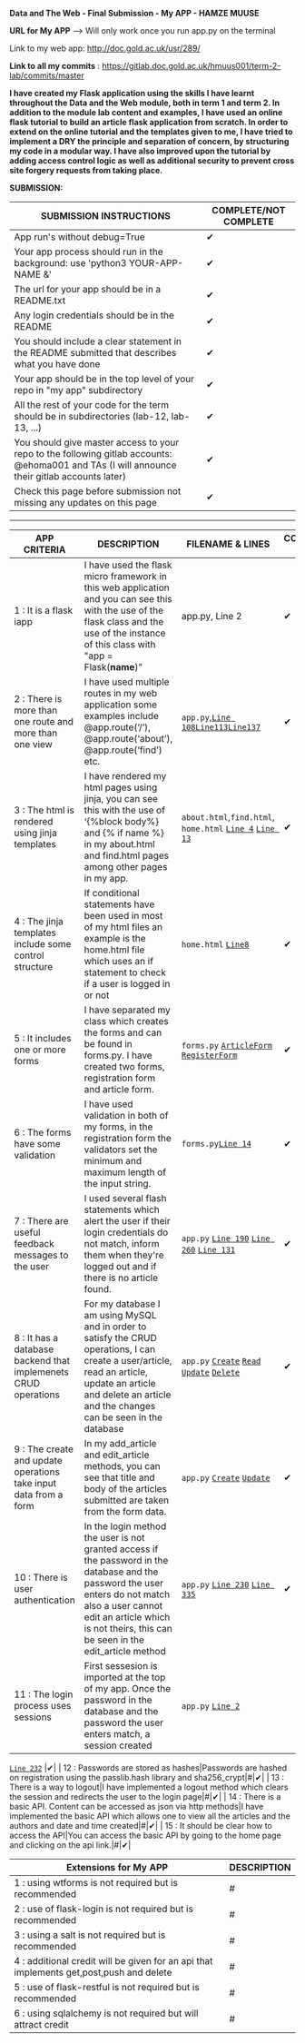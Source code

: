 **Data and The Web - Final Submission - My APP - HAMZE MUUSE**

**URL for My APP** 
--> Will only work once you run app.py on the terminal

Link to my web app: http://doc.gold.ac.uk/usr/289/

**Link to all my commits** : https://gitlab.doc.gold.ac.uk/hmuus001/term-2-lab/commits/master

**I have created my Flask application using the skills I have learnt throughout the Data and the Web module, both in term 1 and term 2. In addition to the module lab content and examples, I have used an online flask tutorial to build an article flask application from scratch. In order to extend on the online tutorial and the templates given to me, I have tried to implement a DRY the principle and separation of concern, by structuring my code in a modular way. I have also improved upon the tutorial by adding access control logic as well as additional security to prevent cross site forgery requests from taking place.**

**SUBMISSION:**
 
| **SUBMISSION INSTRUCTIONS** | **COMPLETE/NOT COMPLETE** |
| --- | --- |
| App run's without debug=True |  ✔ |
| Your app process should run in the background: use 'python3 YOUR-APP-NAME &' | ✔ |
| The url for your app should be in a README.txt | ✔ |
| Any login credentials should be in the README | ✔ |
| You should include a clear statement in the README submitted that describes what you have done | ✔ |
| Your app should be in the top level of your repo in "my app" subdirectory | ✔ |
| All the rest of your code for the term should be in subdirectories (lab-12, lab-13, ...) | ✔ |
| You should give master access to your repo to the following gitlab accounts: @ehoma001 and TAs (I will announce their gitlab accounts later) | ✔ |
| Check this page before submission not missing any updates on this page |  ✔  |

_______


| APP CRITERIA | DESCRIPTION | FILENAME & LINES | COMPLETE/NOT COMPLETE |
| --- | --- | ---- |-|
| 1 : It is a flask iapp |I have used the flask micro framework in this web application and you can see this with the use of the flask class and the use of the instance of this class with "app = Flask(__name__)”|app.py, Line 2|✔|
| 2 : There is more than one route and more than one view |I have used multiple routes in my web application some examples include @app.route(‘/’), @app.route(‘about’), @app.route(‘find’) etc.|`app.py`,[`Line 108`](https://gitlab.doc.gold.ac.uk/hmuus001/term-2-lab/blob/master/supportNewApp/app.py#L108)[`Line113`](https://gitlab.doc.gold.ac.uk/hmuus001/term-2-lab/blob/master/supportNewApp/app.py#L113)[`Line137`](https://gitlab.doc.gold.ac.uk/hmuus001/term-2-lab/blob/master/supportNewApp/app.py#L137)|✔|
| 3 : The html is rendered using jinja templates|I have rendered my html pages using jinja, you can see this with the use of ‘{%block body%} and {% if name %} in my about.html and find.html pages among other pages in my app. |`about.html`,`find.html`, `home.html` [`Line 4`](https://gitlab.doc.gold.ac.uk/hmuus001/term-2-lab/blob/master/supportNewApp/templates/home.html#L4) [`Line 13`](https://gitlab.doc.gold.ac.uk/hmuus001/term-2-lab/blob/master/supportNewApp/templates/find.html#L13)|✔|
| 4 : The jinja templates include some control structure|If conditional statements have been used in most of my html files an example is the home.html file which uses an if statement to check if a user is logged in or not|`home.html` [`Line8`](https://gitlab.doc.gold.ac.uk/hmuus001/term-2-lab/blob/master/supportNewApp/templates/home.html#L8)|✔|
| 5 : It includes one or more forms|I have separated my class which creates the forms and can be found in forms.py. I have created two forms, registration form and article form. |`forms.py` [`ArticleForm`](https://gitlab.doc.gold.ac.uk/hmuus001/term-2-lab/blob/master/supportNewApp/forms.py#L7) [`RegisterForm`](https://gitlab.doc.gold.ac.uk/hmuus001/term-2-lab/blob/master/supportNewApp/forms.py#L12)|✔|
| 6 : The forms have some validation|I have used validation in both of my forms, in the registration form the validators set the minimum and maximum length of the input string. |`forms.py`[`Line 14`](https://gitlab.doc.gold.ac.uk/hmuus001/term-2-lab/blob/master/supportNewApp/forms.py#L14)|✔|
| 7 : There are useful feedback messages to the user|I used several flash statements which alert the user if their login credentials do not match, inform them when they're logged out and if there is no article found. |`app.py` [`Line 190`](https://gitlab.doc.gold.ac.uk/hmuus001/term-2-lab/blob/master/supportNewApp/app.py#L190) [`Line 260`](https://gitlab.doc.gold.ac.uk/hmuus001/term-2-lab/blob/master/supportNewApp/app.py#L260) [`Line 131`](https://gitlab.doc.gold.ac.uk/hmuus001/term-2-lab/blob/master/supportNewApp/app.py#L131)|✔|
| 8 : It has a database backend that implemenets CRUD operations|For my database I am using MySQL and in order to satisfy the CRUD operations, I can create a user/article, read an article, update an article and delete an article and the changes can be seen in the database|`app.py` [`Create`](https://gitlab.doc.gold.ac.uk/hmuus001/term-2-lab/blob/master/supportNewApp/app.py#L291) [`Read`](https://gitlab.doc.gold.ac.uk/hmuus001/term-2-lab/blob/master/supportNewApp/app.py#L154) [`Update`](https://gitlab.doc.gold.ac.uk/hmuus001/term-2-lab/blob/master/supportNewApp/app.py#L319) [`Delete`](https://gitlab.doc.gold.ac.uk/hmuus001/term-2-lab/blob/master/supportNewApp/app.py#L366)|✔|
| 9 : The create and update operations take input data from a form|In my add_article and edit_article methods, you can see that title and body of the articles submitted are taken from the form data.|`app.py` [`Create`](https://gitlab.doc.gold.ac.uk/hmuus001/term-2-lab/blob/master/supportNewApp/app.py#L296) [`Update`](https://gitlab.doc.gold.ac.uk/hmuus001/term-2-lab/blob/master/supportNewApp/app.py#L332)|✔|
| 10 : There is user authentication|In the login method the user is not granted access if the password in the database and the password the user enters do not match also a user cannot edit an article which is not theirs, this can be seen in the edit_article method |`app.py` [`Line 230`]( https://gitlab.doc.gold.ac.uk/hmuus001/term-2-lab/blob/master/supportNewApp/app.py#L230) [`Line 335`](https://gitlab.doc.gold.ac.uk/hmuus001/term-2-lab/blob/master/supportNewApp/app.py#L335)|✔|
| 11 : The login process uses sessions|First sessesion is imported at the top of my app. Once the password in the database and the password the user enters match, a session created |`app.py` [`Line 2`](https://gitlab.doc.gold.ac.uk/hmuus001/term-2-lab/blob/master/supportNewApp/app.py#L2)
 [`Line 232`](https://gitlab.doc.gold.ac.uk/hmuus001/term-2-lab/blob/master/supportNewApp/app.py#L232)
|✔|
| 12 : Passwords are stored as hashes|Passwords are hashed on registration using the passlib.hash library and sha256_crypt|#|✔|
| 13 : There is a way to logout|I have implemented a logout method which clears the session and redirects the user to the login page|#|✔|
| 14 : There is a basic API. Content can be accessed as json via http methods|I have implemented the basic API which allows one to view all the articles and the authors and date and time created|#|✔|
| 15 : It should be clear how to access the API|You can access the basic API by going to the home page and clicking on the api link.|#|✔|


| Extensions for My APP | DESCRIPTION |
| --- | --- |
| 1 : using wtforms is not required but is recommended|#|
| 2 : use of flask-login is not required but is recommended|#|
| 3 : using a salt is not required but is recommended|#|
| 4 : additional credit will be given for an api that implements get,post,push and delete|#|
| 5 : use of flask-restful is not required but is recommended|#|
| 6 : using sqlalchemy is not required but will attract credit|#|

